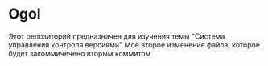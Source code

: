 # Ogol
Этот репозиторий предназначен для изучения темы "Система управления контроля версиями"
Моё второе изменение файла, которое будет закоммичечено вторым коммитом
